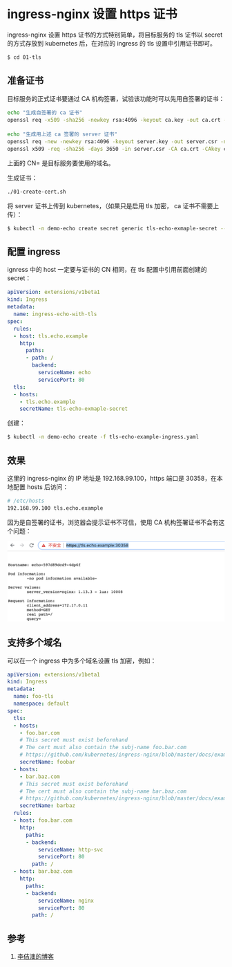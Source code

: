 <!-- toc -->
# ingress-nginx 设置 https 证书

ingress-nginx 设置 https 证书的方式特别简单，将目标服务的 tls 证书以 secret 的方式存放到 kubernetes  后，在对应的 ingress 的 tls 设置中引用证书即可。

```sh
$ cd 01-tls
```

## 准备证书

目标服务的正式证书要通过 CA 机构签署，试验该功能时可以先用自签署的证书：

```sh
echo "生成自签署的 ca 证书"
openssl req -x509 -sha256 -newkey rsa:4096 -keyout ca.key -out ca.crt -days 3560 -nodes -subj '/CN=My Cert Authority'

echo "生成用上述 ca 签署的 server 证书"
openssl req -new -newkey rsa:4096 -keyout server.key -out server.csr -nodes -subj '/CN=tls.echo.example'
openssl x509 -req -sha256 -days 3650 -in server.csr -CA ca.crt -CAkey ca.key -set_serial 01 -out server.crt
```

上面的 CN= 是目标服务要使用的域名。

生成证书：

```sh
./01-create-cert.sh
```

将 server 证书上传到 kubernetes，（如果只是启用 tls 加密， ca 证书不需要上传）：

```sh
$ kubectl -n demo-echo create secret generic tls-echo-exmaple-secret --from-file=tls.crt=server.crt --from-file=tls.key=server.key
```

## 配置 ingress

ignress 中的 host 一定要与证书的 CN 相同，在 tls 配置中引用前面创建的 secret：

```yaml
apiVersion: extensions/v1beta1
kind: Ingress
metadata:
  name: ingress-echo-with-tls
spec:
  rules:
  - host: tls.echo.example
    http:
      paths:
      - path: /
        backend:
          serviceName: echo
          servicePort: 80
  tls:
  - hosts:
    - tls.echo.example
    secretName: tls-echo-exmaple-secret
```

创建：

```sh
$ kubectl -n demo-echo create -f tls-echo-example-ingress.yaml
```

## 效果

这里的 ingress-nginx 的 IP 地址是 192.168.99.100，https 端口是 30358，在本地配置 hosts 后访问：

```sh
# /etc/hosts
192.168.99.100 tls.echo.example
```

因为是自签署的证书，浏览器会提示证书不可信，使用 CA 机构签署证书不会有这个问题：

![访问用tls加密的 ingress-nginx 服务](../../img/ingress-nginx/tls-1.png)

## 支持多个域名

可以在一个 ingress 中为多个域名设置 tls 加密，例如：

```yaml
apiVersion: extensions/v1beta1
kind: Ingress
metadata:
  name: foo-tls
  namespace: default
spec:
  tls:
  - hosts:
    - foo.bar.com
    # This secret must exist beforehand
    # The cert must also contain the subj-name foo.bar.com
    # https://github.com/kubernetes/ingress-nginx/blob/master/docs/examples/PREREQUISITES.md#tls-certificates
    secretName: foobar
  - hosts:
    - bar.baz.com
    # This secret must exist beforehand
    # The cert must also contain the subj-name bar.baz.com
    # https://github.com/kubernetes/ingress-nginx/blob/master/docs/examples/PREREQUISITES.md#tls-certificates
    secretName: barbaz
  rules:
  - host: foo.bar.com
    http:
      paths:
      - backend:
          serviceName: http-svc
          servicePort: 80
        path: /
  - host: bar.baz.com
    http:
      paths:
      - backend:
          serviceName: nginx
          servicePort: 80
        path: /
```

## 参考

1. [李佶澳的博客][1]

[1]: https://www.lijiaocn.com "李佶澳的博客"
[2]: https://kubernetes.github.io/ingress-nginx/user-guide/tls/ ""
